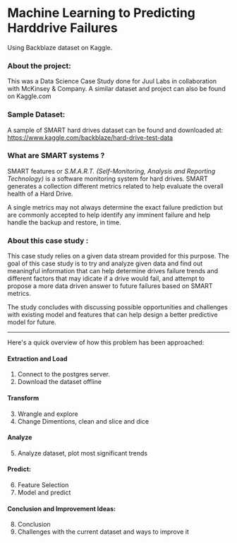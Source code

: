 # Machine Learning to Predicting Harddrive Failures 
Using Backblaze dataset on Kaggle.

### About the project: 
This was a Data Science Case Study done for Juul Labs in collaboration with McKinsey & Company. A similar dataset and project can also be found on Kaggle.com

### Sample Dataset: 
A sample of SMART hard drives dataset can be found and downloaded at: https://www.kaggle.com/backblaze/hard-drive-test-data

### What are SMART systems ?
SMART features or *S.M.A.R.T. (Self-Monitoring, Analysis and Reporting Technology)* is a software monitoring system for hard drives. SMART generates a collection different metrics related to help evaluate the overall health of a Hard Drive. 

A single metrics may not always determine the exact failure prediction but are commonly accepted to help identify any imminent failure and help handle the backup and restore, in time. 


### About this case study :
This case study relies on a given data stream provided for this purpose. The goal of this case study is to try and analyze given data and find out meaningful information that can help determine drives failure trends and different factors that may idicate if a drive would fail, and attempt to propose a more data driven answer to future failures based on SMART metrics.

The study concludes with discussing possible opportunities and challenges with existing model and features that can help design a better predictive model for future. 

--------

Here's a quick overview of how this problem has been approached: 

#### Extraction and Load
1. Connect to the postgres server.
2. Download the dataset offline

#### Transform
3. Wrangle and explore
4. Change Dimentions, clean and slice and dice

#### Analyze
5. Analyze dataset, plot most significant trends

#### Predict:
6. Feature Selection
7. Model and predict

#### Conclusion and Improvement Ideas:
8. Conclusion
9. Challenges with the current dataset and ways to improve it
